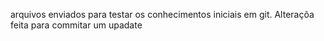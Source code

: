 arquivos enviados para testar os conhecimentos iniciais em git.
Alteraçõa feita para commitar um upadate